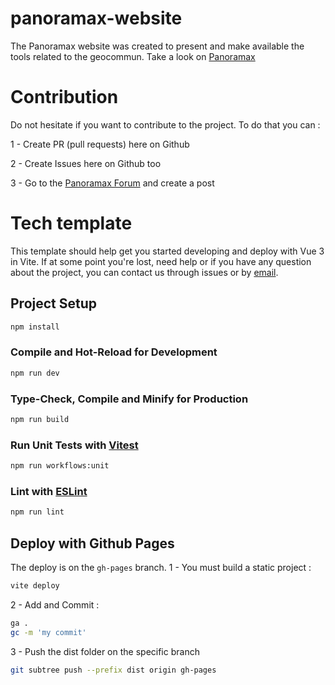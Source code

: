 # panoramax-website
The Panoramax website was created to present and make available the tools related to the geocommun.
Take a look on [Panoramax](https://panoramax.fr/)

# Contribution
Do not hesitate if you want to contribute to the project.
To do that you can :

1 - Create PR (pull requests) here on Github

2 - Create Issues here on Github too

3 - Go to the [Panoramax Forum](https://forum.geocommuns.fr/c/panoramax/6) and create a post

# Tech template
This template should help get you started developing and deploy with Vue 3 in Vite.
If at some point you're lost, need help or if you have any question about the project,
you can contact us through issues or by [email](panoramax@panoramax.fr).

## Project Setup

```sh
npm install
```

### Compile and Hot-Reload for Development

```sh
npm run dev
```

### Type-Check, Compile and Minify for Production

```sh
npm run build
```

### Run Unit Tests with [Vitest](https://vitest.dev/)

```sh
npm run workflows:unit
```

### Lint with [ESLint](https://eslint.org/)

```sh
npm run lint
```

## Deploy with Github Pages

The deploy is on the `gh-pages` branch.
1 - You must build a static project :

```sh
vite deploy
```

2 - Add and Commit :

```sh
ga .
gc -m 'my commit'
```

3 - Push the dist folder on the specific branch

```sh
git subtree push --prefix dist origin gh-pages
```
